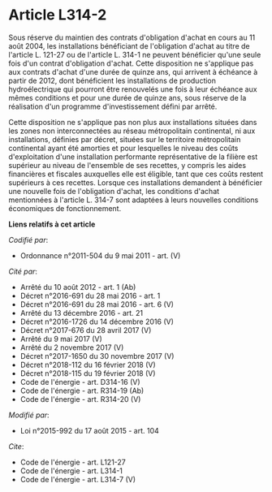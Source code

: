 # Article L314-2

Sous réserve du maintien des contrats d'obligation d'achat en cours au 11 août 2004, les installations bénéficiant de
l'obligation d'achat au titre de l'article L. 121-27 ou de l'article L. 314-1 ne peuvent bénéficier qu'une seule fois d'un
contrat d'obligation d'achat. Cette disposition ne s'applique pas aux contrats d'achat d'une durée de quinze ans, qui
arrivent à échéance à partir de 2012, dont bénéficient les installations de production hydroélectrique qui pourront être
renouvelés une fois à leur échéance aux mêmes conditions et pour une durée de quinze ans, sous réserve de la réalisation d'un
programme d'investissement défini par arrêté. 

Cette disposition ne s'applique pas non plus aux installations situées dans les zones non interconnectées au réseau
métropolitain continental, ni aux installations, définies par décret, situées sur le territoire métropolitain continental
ayant été amorties et pour lesquelles le niveau des coûts d'exploitation d'une installation performante représentative de la
filière est supérieur au niveau de l'ensemble de ses recettes, y compris les aides financières et fiscales auxquelles elle
est éligible, tant que ces coûts restent supérieurs à ces recettes. Lorsque ces installations demandent à bénéficier une
nouvelle fois de l'obligation d'achat, les conditions d'achat mentionnées à l'article L. 314-7 sont adaptées à leurs
nouvelles conditions économiques de fonctionnement.

**Liens relatifs à cet article**

_Codifié par_:

  - Ordonnance n°2011-504 du 9 mai 2011 - art. (V)

_Cité par_:

  - Arrêté du 10 août 2012 - art. 1 (Ab)
  - Décret n°2016-691 du 28 mai 2016 - art. 1
  - Décret n°2016-691 du 28 mai 2016 - art. 6 (V)
  - Arrêté du 13 décembre 2016 - art. 21
  - Décret n°2016-1726 du 14 décembre 2016 (V)
  - Décret n°2017-676 du 28 avril 2017 (V)
  - Arrêté du 9 mai 2017 (V)
  - Arrêté du 2 novembre 2017 (V)
  - Décret n°2017-1650 du 30 novembre 2017 (V)
  - Décret n°2018-112 du 16 février 2018 (V)
  - Décret n°2018-115 du 19 février 2018 (V)
  - Code de l'énergie - art. D314-16 (V)
  - Code de l'énergie - art. R314-19 (Ab)
  - Code de l'énergie - art. R314-20 (V)

_Modifié par_:

  - Loi n°2015-992 du 17 août 2015 - art. 104

_Cite_:

  - Code de l'énergie - art. L121-27
  - Code de l'énergie - art. L314-1
  - Code de l'énergie - art. L314-7 (V)
